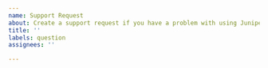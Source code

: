 ```yaml
---
name: Support Request
about: Create a support request if you have a problem with using Juniper.
title: ''
labels: question
assignees: ''

---
```



